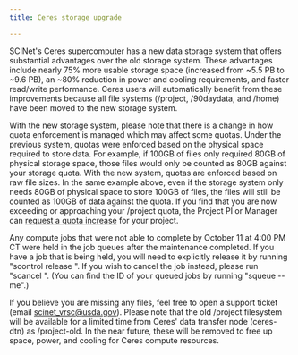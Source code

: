 ```yaml
---
title: Ceres storage upgrade

---
```

SCINet's Ceres supercomputer has a new data storage system that offers substantial advantages over the old storage system. These advantages include nearly 75% more usable storage space (increased from ~5.5 PB to ~9.6 PB), an ~80% reduction in power and cooling requirements, and faster read/write performance. Ceres users will automatically benefit from these improvements because all file systems (/project, /90daydata, and /home) have been moved to the new storage system. <!--excerpt-->

With the new storage system, please note that there is a change in how quota enforcement is managed which may affect some quotas. Under the previous system, quotas were enforced based on the physical space required to store data.  For example, if 100GB of files only required 80GB of physical storage space, those files would only be counted as 80GB against your storage quota.  With the new system, quotas are enforced based on raw file sizes.  In the same example above, even if the storage system only needs 80GB of physical space to store 100GB of files, the files will still be counted as 100GB of data against the quota. If you find that you are now exceeding or approaching your /project quota, the Project PI or Manager can [request a quota increase](/support/request#to-request-a-quota-increase-for-an-existing-scinet-project) for your project.  
 
Any compute jobs that were not able to complete by October 11 at 4:00 PM CT were held in the job queues after the maintenance completed. If you have a job that is being held, you will need to explicitly release it by running "scontrol release <JobID>". If you wish to cancel the job instead, please run "scancel <JobID>". (You can find the ID of your queued jobs by running "squeue --me".)
 
If you believe you are missing any files, feel free to open a support ticket (email [scinet_vrsc@usda.gov](scinet_vrsc@usda.gov)).  Please note that the old /project filesystem will be available for a limited time from Ceres' data transfer node (ceres-dtn) as /project-old. In the near future, these will be removed to free up space, power, and cooling for Ceres compute resources.
